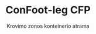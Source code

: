 ---
title: "ConFoot-leg CFP"
subtitle: "Krovimo zonos konteinerio atrama"
mainImage: "/images/products/confoot-leg-cfp-main.jpg"
gallery:
  - "/images/products/confoot-leg-cfp-1.jpg"
  - "/images/products/confoot-leg-cfp-2.jpg"
  - "/images/products/confoot-leg-cfp-3.jpg"
shortDescription: "ConFoot-leg CFP sukurtas krovimo zonoms, leidžiantis konteineriui būti pritvirtintam prie doko ir suteikiantis galimybę durims visiškai atsidaryti šonais."
technicalDescription: "CFP modelis leidžia produktus krauti tiesiogiai iš gamybos į konteinerį be tarpinio saugojimo, nereikalaujant jokios kitos konteinerių tvarkymo įrangos."
videoID: "da7h7VgJHgs"
specifications:
  - name: "Svoris"
    value: "24 kg už atramą"
  - name: "Krovimo talpa"
    value: "30 tonų"
  - name: "Reguliavimo diapazonas"
    value: "1,043 mm iki 1,448 mm"
  - name: "Medžiaga"
    value: "Aukštos kokybės plienas"
price: "3.600 EUR"
priceVAT: "4.356 EUR"
pricingNotes: "Galimi kiekio nuolaidos. Kreipkitės į mūsų pardavimų komandą dėl išsamesnės informacijos."
buyLink: "/contact"
howToUse: |
  1. Pritvirtinkite CFP atramą prie konteinerio kampinių liejimo elementų
  2. Suaktyvinkite užrakto mechanizmą
  3. Jei reikia, sureguliuokite aukštį (nuo 1,043 mm iki 1,448 mm)
  4. Pritvirtinkite konteinerį prie krovimo zonos
  5. Visiškai atidarykite konteinerio duris šonais
  6. Kraukite produktus tiesiogiai iš gamybos į konteinerį
benefits:
  - title: "Integracija su krovimo zona"
    description: "Leidžia konteineriui būti pritvirtintam prie doko, tuo pačiu suteikiant galimybę durims visiškai atsidaryti šonais"
  - title: "Tiesioginis krovimas"
    description: "Produktus galima krauti tiesiogiai iš gamybos į konteinerį be tarpinio saugojimo"
  - title: "Be papildomos įrangos"
    description: "Krovimo operacijoms nereikia jokios kitos konteinerių tvarkymo įrangos"
  - title: "Priekabos efektyvumas"
    description: "Išlaisvina priekabą kitiems darbams, kai konteineris lieka prie krovimo zonos"
  - title: "Papildoma saugykla"
    description: "Konteineriai gali būti naudojami kaip papildoma saugykla, kai nėra transportuojami"
  - title: "Mobilumo paruošimas"
    description: "Konteineriai visuomet pasiruošę judėti – tiesiog važiuokite priekaba po konteineriu, kad kelionė tęstųsi"
articleContent: |
  ## Kas yra ConFoot-leg CFP?

  ConFoot-leg CFP yra specializuotas konteinerio atramos sprendimas, sukurtas ypatingai krovimo zonų operacijoms. CFP modelis leidžia pritvirtinti konteinerius prie krovimo zonų, tuo pačiu suteikiant galimybę durims visiškai atsidaryti šonais, sudarant sklandžią integraciją tarp konteinerio ir patalpos. Šis inovatyvus sprendimas paverčia siuntimo konteinerius į efektyvų krovimo zonos pratęsimą, pašalinant poreikį tarpinio saugojimo ir papildomos tvarkymo įrangos naudojimui.

  ## Pagrindiniai privalumai krovimo zonoms

  ConFoot-leg CFP suteikia reikšmingų operacinių pranašumų verslams, kurie reguliariai krauna ir iškrauna siuntimo konteinerius. Pritvirtindami konteinerius tiesiogiai prie krovimo zonos, galite išlaisvinti priekabas kitiems darbams, optimizuodami floto naudojimą ir sumažindami laukimo laiką. Produktus galima krauti tiesiogiai iš gamybos į konteinerį be tarpinio saugojimo, taip supaprastinant logistikos procesą ir mažinant tvarkymo sąnaudas.

  Be to, konteineriai su CFP atramomis gali tarnauti kaip lanksti papildoma saugykla, kai jie nėra transportuojami. Jie visuomet pasiruošę judėti – tiesiog važiuokite priekaba po konteineriu, ir kelionė tęsis. Ši universalumas daro CFP idealų sprendimą verslams, siekiantiems pagerinti krovimo zonų efektyvumą ir saugojimo pajėgumą.

  ## Kaip tai veikia

  ConFoot-leg CFP saugiai pritvirtinama prie konteinerio kampinių liejimo elementų, suteikiant stabilų palaikymą, kol konteineris yra pozicionuojamas prie krovimo zonos. Atramos leidžia reguliuoti aukštį nuo 1,043 mm iki 1,448 mm, užtikrinant tikslų suderinimą su įvairių krovimo zonų aukčiais. Kiekviena atrama sveria 24 kg, todėl jas lengva valdyti, o sistema užtikrina didelę krovimo talpą – 30 tonų.

  Montavimo procesas yra paprastas:
  1. Pritvirtinkite CFP atramas prie konteinerio kampinių liejimo elementų
  2. Suaktyvinkite užrakto mechanizmą, kad fiksuotumėte atramas
  3. Sureguliuokite aukštį pagal poreikį, kad suderintumėte su krovimo zona
  4. Pritvirtinkite konteinerį prie doko
  5. Visiškai atidarykite konteinerio duris šonais
  6. Pradėkite krauti tiesiogiai iš gamybos į konteinerį

  Baigus krovimą, konteineris lieka pasiruošęs transportavimui. Kai bus laisva priekaba, ją galima tiesiog važiuoti po konteineriu, pašalinti atramas ir toliau tęsti kelionę be tarpinės tvarkymo procedūros.

  ## ConFoot-leg CFP taikymo sritys

  ### Gamybos įmonės
  Gamybos įmonės labai pasinaudoja CFP gebėjimu sukurti sklandžią gamybos zonos pratęsimą. Pritvirtindami konteinerius tiesiai prie krovimo zonų, produktai gali tiesiogiai judėti nuo gamybos linijos į siuntimo konteinerius, pašalinant tarpinį saugojimą ir mažinant tvarkymo sąnaudas. Šis tiesioginio krovimo metodas sumažina žalos riziką ir supaprastina logistikos procesą.

  ### Paskirstymo centrai
  Paskirstymo centrai vertina CFP teikiamą lankstumą krovimo operacijose. Konteinerius galima laikyti prie krovimo zonų ilgesnį laiką, leisdami efektyviai krauti, kai produktai tampa prieinami. Tokiu būdu sumažėja spaudimas krauti konteinerius per trumpą laiką, kai laukia priekabos, optimizuojant tiek darbo jėgos, tiek transporto priemonių naudojimą.

  ### Mažmeninės prekybos operacijos
  Mažmeninės prekybos įmonės gali naudoti konteinerius su CFP atramomis kaip lankstų papildomą saugojimo sprendimą piko sezono metu. Konteinerius galima pristatyti prie krovimo zonų tiesioginiam prekių priėmimui, o vėliau perkelti į saugojimo zonas, kai jie pilnai užpildomi. Tai suteikia ekonomišką papildomą pajėgumą be būtinybės plėsti pastovias patalpas.

  ### Transporto įmonės
  Transporto įmonės gali pasinaudoti pagerintu floto panaudojimu su CFP sistema. Priekabos gali pristatyti konteinerius tiesiai pas klientus ir iš karto tęsti kitą užsakymą, o ne laukti krovimo/iškrovimo operacijų. Šis efektyvumas žymiai padidina esamų priekabų produktyvumą.

  ## Techninės specifikacijos

  - Krovimo talpa: 30 tonų
  - Svoris: 24 kg už atramą
  - Reguliavimo diapazonas: 1,043 mm iki 1,448 mm
  - Medžiaga: Aukštos kokybės plienas su patvaria danga
  - Suderinamumas: Su standartinėmis siuntimo konteinerių kampinių liejimo elementais

  ConFoot-leg CFP yra inovatyvus sprendimas krovimo zonoms, siūlantis verslams optimizuoti logistikos procesus, gerinti išteklių panaudojimą ir kurti lankstų papildomos saugyklos pajėgumą. Tiesioginis krovimas iš gamybos į konteinerius ir priekabų išlaisvinimas kitiems darbams padeda pasiekti didesnį efektyvumą bei sumažinti sąnaudas konteinerių tvarkymo operacijose.
---